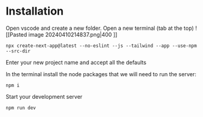 
# Installation

Open vscode and create a new folder. 
Open a new terminal (tab at the top)
![[Pasted image 20240410214837.png|400 ]]
```shell
npx create-next-app@latest --no-eslint --js --tailwind --app --use-npm --src-dir
```
Enter your new project name and accept all the defaults

In the terminal install the node packages that we will need to run the server: 
```shell
npm i
```

Start your development server
```shell
npm run dev
```




